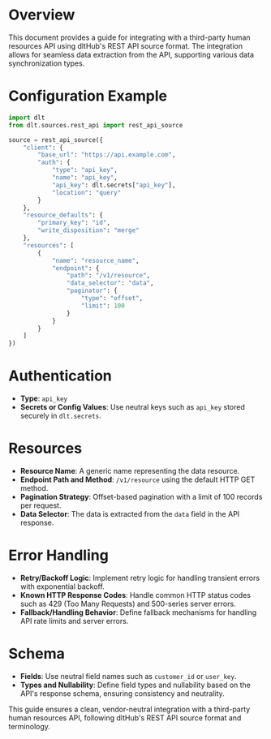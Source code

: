 # Overview

This document provides a guide for integrating with a third-party human resources API using dltHub's REST API source format. The integration allows for seamless data extraction from the API, supporting various data synchronization types.

# Configuration Example

```python
import dlt
from dlt.sources.rest_api import rest_api_source

source = rest_api_source({
    "client": {
        "base_url": "https://api.example.com",
        "auth": {
            "type": "api_key",
            "name": "api_key",
            "api_key": dlt.secrets["api_key"],
            "location": "query"
        }
    },
    "resource_defaults": {
        "primary_key": "id",
        "write_disposition": "merge"
    },
    "resources": [
        {
            "name": "resource_name",
            "endpoint": {
                "path": "/v1/resource",
                "data_selector": "data",
                "paginator": {
                    "type": "offset",
                    "limit": 100
                }
            }
        }
    ]
})
```

# Authentication

- **Type**: `api_key`
- **Secrets or Config Values**: Use neutral keys such as `api_key` stored securely in `dlt.secrets`.

# Resources

- **Resource Name**: A generic name representing the data resource.
- **Endpoint Path and Method**: `/v1/resource` using the default HTTP GET method.
- **Pagination Strategy**: Offset-based pagination with a limit of 100 records per request.
- **Data Selector**: The data is extracted from the `data` field in the API response.

# Error Handling

- **Retry/Backoff Logic**: Implement retry logic for handling transient errors with exponential backoff.
- **Known HTTP Response Codes**: Handle common HTTP status codes such as 429 (Too Many Requests) and 500-series server errors.
- **Fallback/Handling Behavior**: Define fallback mechanisms for handling API rate limits and server errors.

# Schema

- **Fields**: Use neutral field names such as `customer_id` or `user_key`.
- **Types and Nullability**: Define field types and nullability based on the API's response schema, ensuring consistency and neutrality.

This guide ensures a clean, vendor-neutral integration with a third-party human resources API, following dltHub's REST API source format and terminology.